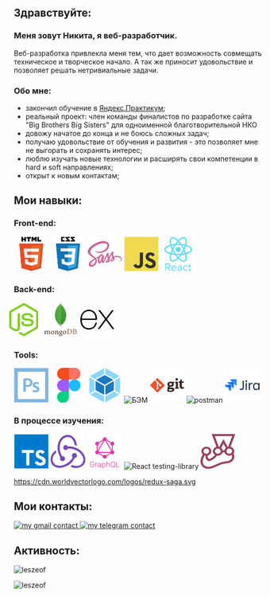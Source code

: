 ## Здравствуйте:
### Меня зовут Никита, я веб-разработчик.

Веб-разработка привлекла меня тем, что дает возможность совмещать техническое и творческое начало. А так же приносит удовольствие и позволяет решать нетривиальные задачи.

### Обо мне:
- закончил обучение в [Яндекс.Практикум](https://praktikum.yandex.ru/web);
- реальный проект: член команды финалистов по разработке сайта "Big Brothers Big Sisters" для одноименной благотворительной НКО 
- довожу начатое до конца и не боюсь сложных задач;
- получаю удовольствие от обучения и развития - это позволяет мне не выгорать и сохранять интерес;
- люблю изучать новые технологии и расширять свои компетенции в hard и soft направлениях;
- открыт к новым контактам;

## Мои навыки:
### Front-end:
<p> 
  <img src="https://raw.githubusercontent.com/devicons/devicon/master/icons/html5/html5-original-wordmark.svg" alt="html5" width="70" height="70" title="html5"/>
  <img src="https://raw.githubusercontent.com/devicons/devicon/master/icons/css3/css3-original-wordmark.svg" alt="css3" width="70" height="70" title="css3"/>
  <img src="https://raw.githubusercontent.com/devicons/devicon/master/icons/sass/sass-original.svg" alt="sass" width="70" height="70" title="sass"/>
  <img src="https://raw.githubusercontent.com/devicons/devicon/master/icons/javascript/javascript-original.svg" alt="javascript" width="70" height="70" title="javascript"/>
  <img src="https://raw.githubusercontent.com/devicons/devicon/master/icons/react/react-original-wordmark.svg" alt="react" width="70" height="70" title="react" title="react"/>
</p>

### Back-end:
<p>  
  <img src="https://raw.githubusercontent.com/devicons/devicon/master/icons/nodejs/nodejs-original.svg" alt="node js" width="70" height="70" style="margin-left:-15px" title="node js"/>
  <img src="https://raw.githubusercontent.com/devicons/devicon/master/icons/mongodb/mongodb-original-wordmark.svg" alt="MongoDB" width="70" height="70" title="MongoDB"/>
  <img src="https://raw.githubusercontent.com/devicons/devicon/master/icons/express/express-original.svg" width="70" height="70" alt="express js" title="express">
</p>

### Tools:
<p>
  <img src="https://raw.githubusercontent.com/devicons/devicon/master/icons/photoshop/photoshop-line.svg" alt="Photoshop" width="70" height="70" title="Photoshop"/>
  <img src="https://raw.githubusercontent.com/devicons/devicon/master/icons/figma/figma-original.svg" alt="Figma" width="70" height="70" title="Figma"/>
  <img src="https://raw.githubusercontent.com/devicons/devicon/master/icons/webpack/webpack-original.svg" width="70" height="70" alt="Webpack" title="Webpack">
  <img src="https://ru.bem.info/S3zKVZJcFfltyiAz-bWVmw4o3IU.svgd" width="70" height="70" alt="БЭМ" title="БЭМ">
  <img src="https://raw.githubusercontent.com/devicons/devicon/master/icons/git/git-original-wordmark.svg" width="70" height="70" alt="git" title="git">
  <img src="https://www.vectorlogo.zone/logos/getpostman/getpostman-icon.svg" width="70" height="70" alt="postman" title="postman">
  <img src="https://raw.githubusercontent.com/devicons/devicon/master/icons/jira/jira-original-wordmark.svg" width="70" height="70" alt="jira" title="jira">
</p>
  
### В процессе изучения:
<p>
  <img src="https://raw.githubusercontent.com/devicons/devicon/master/icons/typescript/typescript-plain.svg" width="70" height="70" alt="TypeScript" title="TypeScript">
  <img src="https://raw.githubusercontent.com/devicons/devicon/master/icons/redux/redux-original.svg" width="70" height="70" alt="Redux" title="Redux">
  <img src="https://raw.githubusercontent.com/devicons/devicon/master/icons/graphql/graphql-plain-wordmark.svg" width="70" height="70" alt="Graph Ql" title="Graph Ql">
  <img src="https://testing-library.com/img/octopus-64x64.png" width="70" height="70" alt="React testing-library" title="React testing-library">
  <img src="https://raw.githubusercontent.com/devicons/devicon/2ae2a900d2f041da66e950e4d48052658d850630/icons/jest/jest-plain.svg" width="70" height="70" alt="jest" title="jest">
</p>

https://cdn.worldvectorlogo.com/logos/redux-saga.svg

## Мои контакты:
<a href="mailto:n.volkhonskiy@gmail.com">
  <img src="https://upload.wikimedia.org/wikipedia/commons/7/7e/Gmail_icon_%282020%29.svg" width="60px" height="60px" alt="my gmail contact">
</a>
<a href="https://t.me/hard_lunch">
   <img src="https://upload.wikimedia.org/wikipedia/commons/8/83/Telegram_2019_Logo.svg" width="60px" height="60px" alt="my telegram contact">
</a>

## Активность:
<p>
<img src="https://github-readme-stats.vercel.app/api/top-langs?username=leszeof&show_icons=true&title_color=000000&text_color=000000&bg_color=ffffff&locale=en&layout=compact" alt="leszeof" />
</p>
<p> <img src="https://komarev.com/ghpvc/?username=leszeof&label=%D0%9F%D1%80%D0%BE%D1%81%D0%BC%D0%BE%D1%82%D1%80%D0%BE%D0%B2%20%D0%BF%D1%80%D0%BE%D1%84%D0%B8%D0%BB%D1%8F&color=e63737&style=flat" alt="leszeof" /></p>
